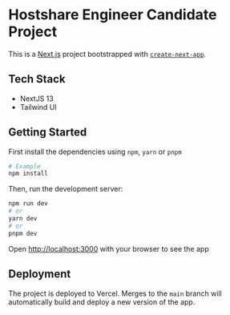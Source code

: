 # Hostshare Engineer Candidate Project

This is a [Next.js](https://nextjs.org/) project bootstrapped with [`create-next-app`](https://github.com/vercel/next.js/tree/canary/packages/create-next-app).

## Tech Stack

- NextJS 13
- Tailwind UI



## Getting Started

First install the dependencies using `npm`, `yarn` or `pnpm`

```bash
# Example
npm install
```

Then, run the development server:

```bash
npm run dev
# or
yarn dev
# or
pnpm dev
```

Open [http://localhost:3000](http://localhost:3000) with your browser to see the app


## Deployment

The project is deployed to Vercel. Merges to the `main` branch will automatically build and deploy a new version of the app.

